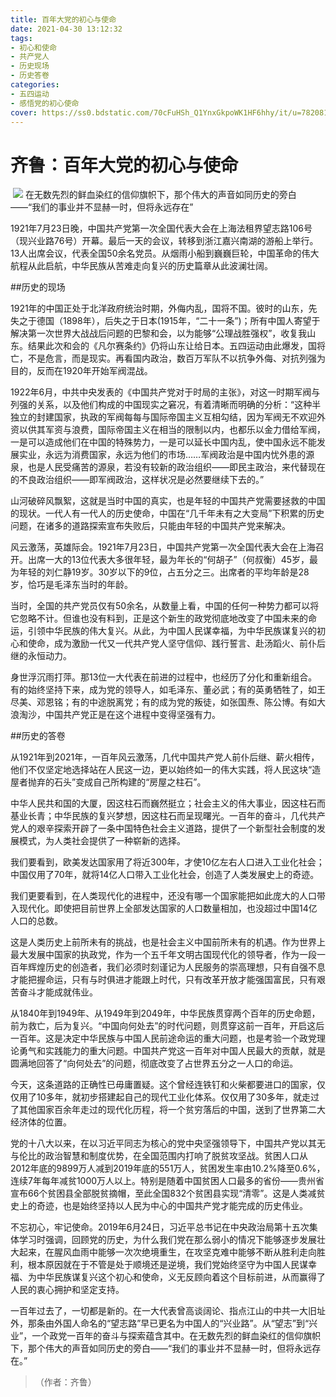```yaml
---
title: 百年大党的初心与使命
date: 2021-04-30 13:12:32
tags:
- 初心和使命
- 共产党人
- 历史现场
- 历史答卷
categories:
- 五四运动
- 感悟党的初心使命
cover: https://ss0.bdstatic.com/70cFuHSh_Q1YnxGkpoWK1HF6hhy/it/u=782081653,1155714057&fm=26&gp=0.jpg
---
```


# 齐鲁：百年大党的初心与使命

​		![](百年大党的初心与使命.jpg)
		在无数先烈的鲜血染红的信仰旗帜下，那个伟大的声音如同历史的旁白——“我们的事业并不显赫一时，但将永远存在”

1921年7月23日晚，中国共产党第一次全国代表大会在上海法租界望志路106号（现兴业路76号）开幕。最后一天的会议，转移到浙江嘉兴南湖的游船上举行。13人出席会议，代表全国50余名党员。从烟雨小船到巍巍巨轮，中国革命的伟大航程从此启航，中华民族从苦难走向复兴的历史篇章从此波澜壮阔。

##历史的现场

1921年的中国正处于北洋政府统治时期，外侮内乱，国将不国。彼时的山东，先失之于德国（1898年），后失之于日本(1915年，“二十一条”)；所有中国人寄望于解决第一次世界大战战后问题的巴黎和会，以为能够“公理战胜强权”，收复我山东。结果此次和会的《凡尔赛条约》仍将山东让给日本。五四运动由此爆发，国将亡，不是危言，而是现实。再看国内政治，数百万军队不以抗争外侮、对抗列强为目的，反而在1920年开始军阀混战。

1922年6月，中共中央发表的《中国共产党对于时局的主张》，对这一时期军阀与列强的关系，以及他们构成的中国现实之窘况，有着清晰而明确的分析：“这种半独立的封建国家，执政的军阀每每与国际帝国主义互相勾结，因为军阀无不欢迎外资以供其军资与浪费，国际帝国主义在相当的限制以内，也都乐以金力借给军阀，一是可以造成他们在中国的特殊势力，一是可以延长中国内乱，使中国永远不能发展实业，永远为消费国家，永远为他们的市场……军阀政治是中国内忧外患的源泉，也是人民受痛苦的源泉，若没有较新的政治组织——即民主政治，来代替现在的不良政治组织——即军阀政治，这样状况是必然要继续下去的。”

山河破碎风飘絮，这就是当时中国的真实，也是年轻的中国共产党需要拯救的中国的现状。一代人有一代人的历史使命，中国在“几千年未有之大变局”下积累的历史问题，在诸多的道路探索宣布失败后，只能由年轻的中国共产党来解决。

风云激荡，英雄际会。1921年7月23日，中国共产党第一次全国代表大会在上海召开。出席一大的13位代表大多很年轻，最为年长的“何胡子”（何叔衡）45岁，最为年轻的刘仁静19岁。30岁以下的9位，占五分之三。出席者的平均年龄是28岁，恰巧是毛泽东当时的年龄。

当时，全国的共产党员仅有50余名，从数量上看，中国的任何一种势力都可以将它忽略不计。但谁也没有料到，正是这个新生的政党彻底地改变了中国未来的命运，引领中华民族的伟大复兴。从此，为中国人民谋幸福，为中华民族谋复兴的初心和使命，成为激励一代又一代共产党人坚守信仰、践行誓言、赴汤蹈火、前仆后继的永恒动力。

身世浮沉雨打萍。那13位一大代表在前进的过程中，也经历了分化和重新组合。有的始终坚持下来，成为党的领导人，如毛泽东、董必武；有的英勇牺牲了，如王尽美、邓恩铭；有的中途脱离党；有的成为党的叛徒，如张国焘、陈公博。有如大浪淘沙，中国共产党正是在这个进程中变得坚强有力。

##历史的答卷

从1921年到2021年，一百年风云激荡，几代中国共产党人前仆后继、薪火相传，他们不仅坚定地选择站在人民这一边，更以始终如一的伟大实践，将人民这块“造屋者抛弃的石头”变成自己所构建的“房屋之柱石”。

中华人民共和国的大厦，因这柱石而巍然挺立；社会主义的伟大事业，因这柱石而基业长青；中华民族的复兴梦想，因这柱石而呈现曙光。一百年的奋斗，几代共产党人的艰辛探索开辟了一条中国特色社会主义道路，提供了一个新型社会制度的发展模式，为人类社会提供了一种崭新的选择。

我们要看到，欧美发达国家用了将近300年，才使10亿左右人口进入工业化社会；中国仅用了70年，就将14亿人口带入工业化社会，创造了人类发展史上的奇迹。

我们更要看到，在人类现代化的进程中，还没有哪一个国家能把如此庞大的人口带入现代化。即使把目前世界上全部发达国家的人口数量相加，也没超过中国14亿人口的总数。

这是人类历史上前所未有的挑战，也是社会主义中国前所未有的机遇。作为世界上最大发展中国家的执政党，作为一个五千年文明古国现代化的领导者，作为一段一百年辉煌历史的创造者，我们必须时刻谨记为人民服务的崇高理想，只有自强不息才能把握命运，只有与时俱进才能跟上时代，只有改革开放才能强国富民，只有艰苦奋斗才能成就伟业。

从1840年到1949年、从1949年到2049年，中华民族贯穿两个百年的历史命题，前为救亡，后为复兴。“中国向何处去”的时代问题，则贯穿这前一百年，开启这后一百年。这是决定中华民族与中国人民前途命运的重大问题，也是考验一个政党理论勇气和实践能力的重大问题。中国共产党这一百年对中国人民最大的贡献，就是圆满地回答了“向何处去”的问题，彻底改变了占世界五分之一人口的命运。

今天，这条道路的正确性已毋庸置疑。这个曾经连铁钉和火柴都要进口的国家，仅仅用了10多年，就初步搭建起自己的现代工业化体系。仅仅用了30多年，就走过了其他国家百余年走过的现代化历程，将一个贫穷落后的中国，送到了世界第二大经济体的位置。

党的十八大以来，在以习近平同志为核心的党中央坚强领导下，中国共产党以其无与伦比的政治智慧和制度优势，在全国范围内打响了脱贫攻坚战。贫困人口从2012年底的9899万人减到2019年底的551万人，贫困发生率由10.2%降至0.6%，连续7年每年减贫1000万人以上。特别是随着中国贫困人口最多的省份——贵州省宣布66个贫困县全部脱贫摘帽，至此全国832个贫困县实现“清零”。这是人类减贫史上的奇迹，也是始终坚持以人民为中心的中国共产党才能完成的历史伟业。

不忘初心，牢记使命。2019年6月24日，习近平总书记在中央政治局第十五次集体学习时强调，回顾党的历史，为什么我们党在那么弱小的情况下能够逐步发展壮大起来，在腥风血雨中能够一次次绝境重生，在攻坚克难中能够不断从胜利走向胜利，根本原因就在于不管是处于顺境还是逆境，我们党始终坚守为中国人民谋幸福、为中华民族谋复兴这个初心和使命，义无反顾向着这个目标前进，从而赢得了人民的衷心拥护和坚定支持。

一百年过去了，一切都是新的。在一大代表曾高谈阔论、指点江山的中共一大旧址外，那条由外国人命名的“望志路”早已更名为中国人的“兴业路”。从“望志”到“兴业”，一个政党一百年的奋斗与探索蕴含其中。在无数先烈的鲜血染红的信仰旗帜下，那个伟大的声音如同历史的旁白——“我们的事业并不显赫一时，但将永远存在。”

> （作者：齐鲁）